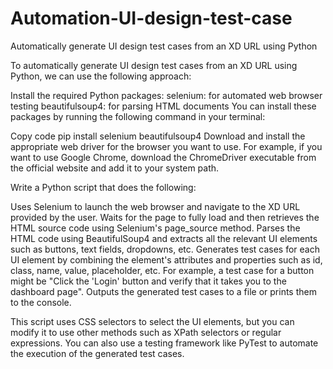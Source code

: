 # Automation-UI-design-test-case
Automatically generate UI design test cases from an XD URL using Python

To automatically generate UI design test cases from an XD URL using Python, we can use the following approach:

Install the required Python packages:
selenium: for automated web browser testing
beautifulsoup4: for parsing HTML documents
You can install these packages by running the following command in your terminal:

Copy code
pip install selenium beautifulsoup4
Download and install the appropriate web driver for the browser you want to use. For example, if you want to use Google Chrome, download the ChromeDriver executable from the official website and add it to your system path.

Write a Python script that does the following:

Uses Selenium to launch the web browser and navigate to the XD URL provided by the user.
Waits for the page to fully load and then retrieves the HTML source code using Selenium's page_source method.
Parses the HTML code using BeautifulSoup4 and extracts all the relevant UI elements such as buttons, text fields, dropdowns, etc.
Generates test cases for each UI element by combining the element's attributes and properties such as id, class, name, value, placeholder, etc. For example, a test case for a button might be "Click the 'Login' button and verify that it takes you to the dashboard page".
Outputs the generated test cases to a file or prints them to the console.


This script uses CSS selectors to select the UI elements, but you can modify it to use other methods such as XPath selectors or regular expressions. You can also use a testing framework like PyTest to automate the execution of the generated test cases.
